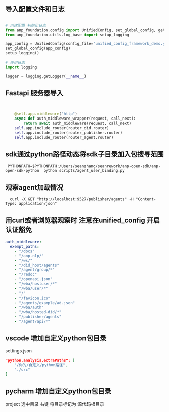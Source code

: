 ## 导入配置文件和日志

```python

# 创建配置 初始化日志
from anp_foundation.config import UnifiedConfig, set_global_config, get_global_config
from anp_foundation.utils.log_base import setup_logging

app_config = UnifiedConfig(config_file='unified_config_framework_demo.yaml')
set_global_config(app_config)
setup_logging()

# 使用日志
import logging

logger = logging.getLogger(__name__)
```

## Fastapi 服务器导入

```python


    @self.app.middleware("http")
    async def auth_middleware_wrapper(request, call_next):
        return await auth_middleware(request, call_next)
    self.app.include_router(router_did.router)
    self.app.include_router(router_publisher.router)
    self.app.include_router(router_agent.router)

```

## sdk通过python路径动态将sdk子目录加入包搜寻范围
```shell
 PYTHONPATH=$PYTHONPATH:/Users/seanzhang/seanrework/anp-open-sdk/anp-open-sdk-python  python scripts/agent_user_binding.py
```


## 观察agent加载情况
```shell
  curl -X GET "http://localhost:9527/publisher/agents" -H "Content-Type: application/json"

```


## 用curl或者浏览器观察时 注意在unified_config 开启认证豁免
```yaml
auth_middleware:
  exempt_paths:
    - "/docs"
    - "/anp-nlp/"
    - "/ws/"
    - "/did_host/agents"
    - "/agent/group/*"
    - "/redoc"
    - "/openapi.json"
    - "/wba/hostuser/*"
    - "/wba/user/*"
    - "/"
    - "/favicon.ico"
    - "/agents/example/ad.json"
    - "/wba/auth"
    - "/wba/hosted-did/*"
    - "/publisher/agents"
    - "/agent/api/*"


```

## vscode 增加自定义python包目录
settings.json
```json
"python.analysis.extraPaths": [
    "/你的/自定义/python路径",
    "./src"
]
```
## pycharm 增加自定义python包目录
project 选中目录 右键 将目录标记为 源代码根目录
